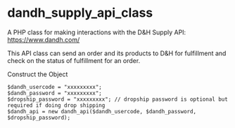 # dandh_supply_api_class

A PHP class for making interactions with the D&H Supply API: https://www.dandh.com/

This API class can send an order and its products to D&H for fulfillment and check on the status of fulfillment for an order.

Construct the Object

    $dandh_usercode = "xxxxxxxxx";
    $dandh_password = "xxxxxxxxx";
    $dropship_password = "xxxxxxxxx"; // dropship password is optional but required if doing drop shipping
    $dandh_api = new dandh_api($dandh_usercode, $dandh_password, $dropship_password);

